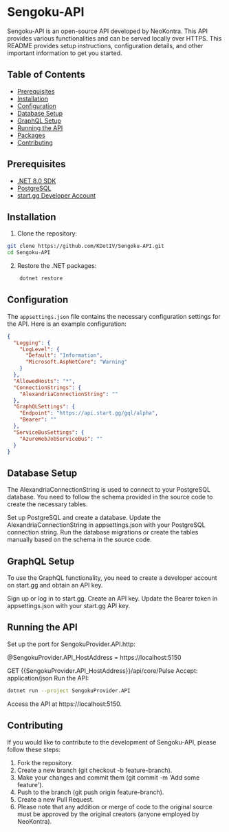 # Sengoku-API

Sengoku-API is an open-source API developed by NeoKontra. This API provides various functionalities and can be served locally over HTTPS. This README provides setup instructions, configuration details, and other important information to get you started.

## Table of Contents
- [Prerequisites](#prerequisites)
- [Installation](#installation)
- [Configuration](#configuration)
- [Database Setup](#database-setup)
- [GraphQL Setup](#graphql-setup)
- [Running the API](#running-the-api)
- [Packages](#packages)
- [Contributing](#contributing)

## Prerequisites
- [.NET 8.0 SDK](https://dotnet.microsoft.com/download/dotnet/8.0)
- [PostgreSQL](https://www.postgresql.org/download/)
- [start.gg Developer Account](https://developer.start.gg/)

## Installation
1. Clone the repository:
```bash
git clone https://github.com/KDotIV/Sengoku-API.git
cd Sengoku-API
```

2. Restore the .NET packages:
```bash
    dotnet restore
```

## Configuration
The `appsettings.json` file contains the necessary configuration settings for the API. Here is an example configuration:

```json
{
  "Logging": {
    "LogLevel": {
      "Default": "Information",
      "Microsoft.AspNetCore": "Warning"
    }
  },
  "AllowedHosts": "*",
  "ConnectionStrings": {
    "AlexandriaConnectionString": ""
  },
  "GraphQLSettings": {
    "Endpoint": "https://api.start.gg/gql/alpha",
    "Bearer": ""
  },
  "ServiceBusSettings": {
    "AzureWebJobServiceBus": ""
  }
}
```

## Database Setup
The AlexandriaConnectionString is used to connect to your PostgreSQL database. You need to follow the schema provided in the source code to create the necessary tables.

Set up PostgreSQL and create a database.
Update the AlexandriaConnectionString in appsettings.json with your PostgreSQL connection string.
Run the database migrations or create the tables manually based on the schema in the source code.
## GraphQL Setup
To use the GraphQL functionality, you need to create a developer account on start.gg and obtain an API key.

Sign up or log in to start.gg.
Create an API key.
Update the Bearer token in appsettings.json with your start.gg API key.

## Running the API
Set up the port for SengokuProvider.API.http:

@SengokuProvider.API_HostAddress = https://localhost:5150

GET {{SengokuProvider.API_HostAddress}}/api/core/Pulse
Accept: application/json
Run the API:

```bash
dotnet run --project SengokuProvider.API
```
Access the API at https://localhost:5150.

## Contributing
If you would like to contribute to the development of Sengoku-API, please follow these steps:

1. Fork the repository.
2. Create a new branch (git checkout -b feature-branch).
3. Make your changes and commit them (git commit -m 'Add some feature').
4. Push to the branch (git push origin feature-branch).
5. Create a new Pull Request.
6. Please note that any addition or merge of code to the original source must be approved by the original creators (anyone employed by NeoKontra).